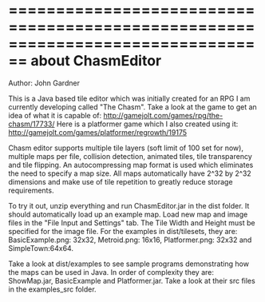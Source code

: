 ================================================================================
about ChasmEditor
================================================================================

Author:  John Gardner

This is a Java based tile editor which was initially created for an RPG I am 
currently developing called "The Chasm". Take a look at the game to get an idea 
of what it is capable of: http://gamejolt.com/games/rpg/the-chasm/17733/
Here is a platformer game which I also created using it:
http://gamejolt.com/games/platformer/regrowth/19175

Chasm editor supports multiple tile layers (soft limit of 100 set for now),
multiple maps per file, collision detection, animated tiles, tile transparency 
and tile flipping.  An autocompressing map format is used which eliminates the 
need to specify a map size.  All maps automatically have 2^32 by 2^32 dimensions 
and make use of tile repetition to greatly reduce storage requirements.

To try it out, unzip everything and run ChasmEditor.jar in the dist folder.  It
should automatically load up an example map.  Load new map and image files in
the "File Input and Settings" tab.  The Tile Width and Height must be specified
for the image file.  For the examples in dist/tilesets, they are: 
BasicExample.png: 32x32, Metroid.png: 16x16, Platformer.png: 32x32 and 
SimpleTown:64x64.

Take a look at dist/examples to see sample programs demonstrating how the 
maps can be used in Java.  In order of complexity they are: ShowMap.jar, 
BasicExample and Platformer.jar.  Take a look at their src files in the 
examples_src folder.
    
